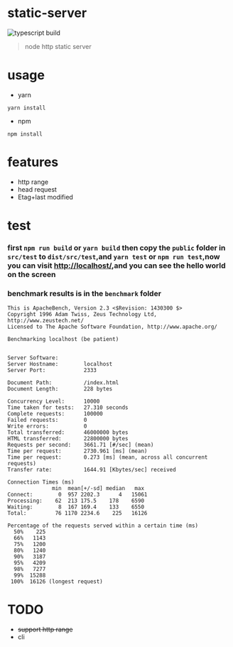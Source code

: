 # static-server
![typescript build](https://github.com/front-end-inn/static-server/workflows/typescript%20build/badge.svg)
> node http static server
# usage
- yarn
```shell
yarn install
```
- npm
```shell
npm install
```
# features
- http range
- head request
- Etag+last modified
# test
### first `npm run build` or `yarn build` then copy the `public` folder in `src/test` to `dist/src/test`,and `yarn test` or `npm run test`,now you can visit [http://localhost/](http://localhost:2333/),and you can see the hello world on the screen
### benchmark results is in the `benchmark` folder
```
This is ApacheBench, Version 2.3 <$Revision: 1430300 $>
Copyright 1996 Adam Twiss, Zeus Technology Ltd, http://www.zeustech.net/
Licensed to The Apache Software Foundation, http://www.apache.org/

Benchmarking localhost (be patient)


Server Software:
Server Hostname:        localhost
Server Port:            2333

Document Path:          /index.html
Document Length:        228 bytes

Concurrency Level:      10000
Time taken for tests:   27.310 seconds
Complete requests:      100000
Failed requests:        0
Write errors:           0
Total transferred:      46000000 bytes
HTML transferred:       22800000 bytes
Requests per second:    3661.71 [#/sec] (mean)
Time per request:       2730.961 [ms] (mean)
Time per request:       0.273 [ms] (mean, across all concurrent requests)
Transfer rate:          1644.91 [Kbytes/sec] received

Connection Times (ms)
              min  mean[+/-sd] median   max
Connect:        0  957 2202.3      4   15061
Processing:    62  213 175.5    178    6590
Waiting:        8  167 169.4    133    6550
Total:         76 1170 2234.6    225   16126

Percentage of the requests served within a certain time (ms)
  50%    225
  66%   1143
  75%   1200
  80%   1240
  90%   3187
  95%   4209
  98%   7277
  99%  15288
 100%  16126 (longest request)
```
# TODO
- ~~support http range~~
- cli